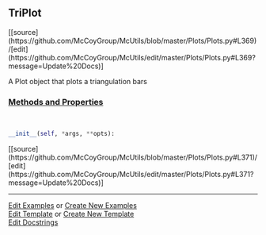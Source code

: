 ## <a id="McUtils.Plots.Plots.TriPlot">TriPlot</a> 
<div class="docs-source-link" markdown="1">
[[source](https://github.com/McCoyGroup/McUtils/blob/master/Plots/Plots.py#L369)/[edit](https://github.com/McCoyGroup/McUtils/edit/master/Plots/Plots.py#L369?message=Update%20Docs)]
</div>

A Plot object that plots a triangulation bars

<div class="collapsible-section">
 <div class="collapsible-section collapsible-section-header" markdown="1">
 
### <a class="collapse-link" data-toggle="collapse" href="#methods">Methods and Properties</a> <a class="float-right" data-toggle="collapse" href="#methods"><i class="fa fa-chevron-down"></i></a>

 </div>
 <div class="collapsible-section collapsible-section-body collapse" id="methods" markdown="1">

<a id="McUtils.Plots.Plots.TriPlot.__init__" class="docs-object-method">&nbsp;</a> 
```python
__init__(self, *args, **opts): 
```
<div class="docs-source-link" markdown="1">
[[source](https://github.com/McCoyGroup/McUtils/blob/master/Plots/Plots.py#L371)/[edit](https://github.com/McCoyGroup/McUtils/edit/master/Plots/Plots.py#L371?message=Update%20Docs)]
</div>

 </div>
</div>




___

[Edit Examples](https://github.com/McCoyGroup/McUtils/edit/gh-pages/ci/examples/McUtils/Plots/Plots/TriPlot.md) or 
[Create New Examples](https://github.com/McCoyGroup/McUtils/new/gh-pages/?filename=ci/examples/McUtils/Plots/Plots/TriPlot.md) <br/>
[Edit Template](https://github.com/McCoyGroup/McUtils/edit/gh-pages/ci/docs/McUtils/Plots/Plots/TriPlot.md) or 
[Create New Template](https://github.com/McCoyGroup/McUtils/new/gh-pages/?filename=ci/docs/templates/McUtils/Plots/Plots/TriPlot.md) <br/>
[Edit Docstrings](https://github.com/McCoyGroup/McUtils/edit/master/Plots/Plots.py#L369?message=Update%20Docs)